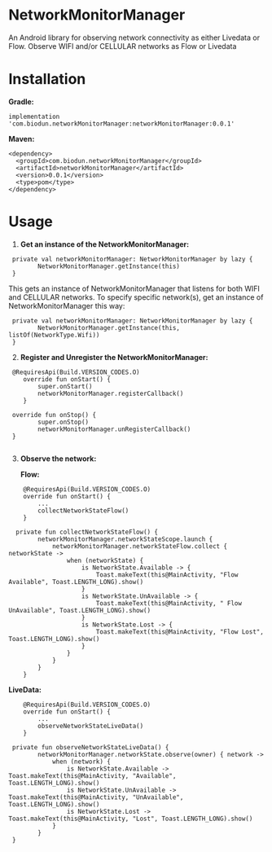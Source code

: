 # NetworkMonitorManager

An Android library for observing network connectivity as either Livedata or Flow. Observe WIFI and/or CELLULAR networks as Flow or Livedata

# Installation

**Gradle:**

` implementation 'com.biodun.networkMonitorManager:networkMonitorManager:0.0.1' `

**Maven:**

```
<dependency>
  <groupId>com.biodun.networkMonitorManager</groupId>
  <artifactId>networkMonitorManager</artifactId>
  <version>0.0.1</version>
  <type>pom</type>
</dependency>
```
# Usage

1. **Get an instance of the NetworkMonitorManager:**

```
 private val networkMonitorManager: NetworkMonitorManager by lazy {
        NetworkMonitorManager.getInstance(this)
 }
```
 This gets an instance of NetworkMonitorManager that listens for both WIFI and CELLULAR networks. 
To specify specific network(s), get an instance of NetworkMonitorManager this way:

```
 private val networkMonitorManager: NetworkMonitorManager by lazy {
        NetworkMonitorManager.getInstance(this, listOf(NetworkType.Wifi))
 }
```

2. **Register and Unregister the NetworkMonitorManager:**

```
 @RequiresApi(Build.VERSION_CODES.O)
    override fun onStart() {
        super.onStart()
        networkMonitorManager.registerCallback()
    }
```

```
 override fun onStop() {
        super.onStop()
        networkMonitorManager.unRegisterCallback()
 }
 
 ```
 
 3. **Observe the network:**
    
    **Flow:**
```
    @RequiresApi(Build.VERSION_CODES.O)
    override fun onStart() {
        ...
        collectNetworkStateFlow() 
    }
```
```
  private fun collectNetworkStateFlow() {
        networkMonitorManager.networkStateScope.launch {
            networkMonitorManager.networkStateFlow.collect { networkState ->
                when (networkState) {
                    is NetworkState.Available -> {
                        Toast.makeText(this@MainActivity, "Flow Available", Toast.LENGTH_LONG).show()
                    }
                    is NetworkState.UnAvailable -> {
                        Toast.makeText(this@MainActivity, " Flow UnAvailable", Toast.LENGTH_LONG).show()
                    }
                    is NetworkState.Lost -> {
                        Toast.makeText(this@MainActivity, "Flow Lost", Toast.LENGTH_LONG).show()
                    }
                }
            }
        }
    }

```

**LiveData:**

```
    @RequiresApi(Build.VERSION_CODES.O)
    override fun onStart() {
        ...
        observeNetworkStateLiveData()
    }
```

```
 private fun observeNetworkStateLiveData() {
        networkMonitorManager.networkState.observe(owner) { network ->
            when (network) {
                is NetworkState.Available -> Toast.makeText(this@MainActivity, "Available",  Toast.LENGTH_LONG).show()
                is NetworkState.UnAvailable -> Toast.makeText(this@MainActivity, "UnAvailable",  Toast.LENGTH_LONG).show()
                is NetworkState.Lost -> Toast.makeText(this@MainActivity, "Lost", Toast.LENGTH_LONG).show()
            }
        }
 }
```



